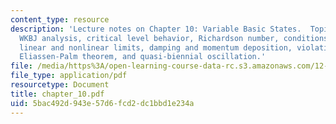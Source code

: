 ```yaml
---
content_type: resource
description: 'Lecture notes on Chapter 10: Variable Basic States.  Topics include
  WKBJ analysis, critical level behavior, Richardson number, conditions for absorption,
  linear and nonlinear limits, damping and momentum deposition, violation of the second
  Eliassen-Palm theorem, and quasi-biennial oscillation.'
file: /media/https%3A/open-learning-course-data-rc.s3.amazonaws.com/12-810-dynamics-of-the-atmosphere-spring-2008/5bac492d943e57d6fcd2dc1bbd1e234a_chapter_10.pdf
file_type: application/pdf
resourcetype: Document
title: chapter_10.pdf
uid: 5bac492d-943e-57d6-fcd2-dc1bbd1e234a
---
```

